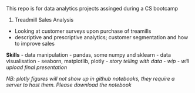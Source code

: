 This repo is for data analytics projects assinged during a CS bootcamp

1) Treadmill Sales Analysis 
  - Looking at customer surveys upon purchase of treamills 
  - descriptive and prescriptive analytics; customer segmentation and how to improve sales

  **Skills**
    - data manipulation - pandas, some numpy and sklearn
    - data visualisation - seaborn, matplotlib, plotly
    *- story telling with data - wip - will upload final presentation*

  *NB: plotly figures will not show up in github notebooks, they require a server to host them. Please download the notebook*
